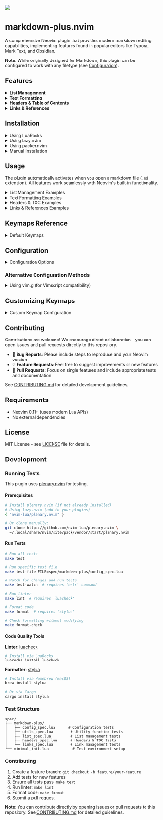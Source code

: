 <a href="https://dotfyle.com/plugins/yousefhadder/markdown-plus.nvim">
	<img src="https://dotfyle.com/plugins/yousefhadder/markdown-plus.nvim/shield?style=flat" />
</a>

# markdown-plus.nvim

A comprehensive Neovim plugin that provides modern markdown editing capabilities, implementing features found in popular editors like Typora, Mark Text, and Obsidian.

**Note:** While originally designed for Markdown, this plugin can be configured to work with any filetype (see [Configuration](#configuration)).

## Features

<details>
<summary><b>List Management</b></summary>

- **Auto-create next list item**: Press Enter to automatically continue lists
- **Normal mode list creation**: Use `o`/`O` in normal mode to create new list items
- **Smart list indentation**: Use Tab/Shift+Tab to indent/outdent list items
- **Auto-renumber ordered lists**: Automatically renumber when items are added/deleted
- **Smart backspace**: Remove list markers when backspacing on empty items
- **List breaking**: Press Enter twice on empty list items to break out of lists
- **Checkbox support**: Works with all list types (e.g., `- [ ]`, `1. [ ]`, `a. [x]`)
- **Multiple list types**: Supports unordered (`-`, `*`, `+`), ordered (`1.`, `2.`), letter-based (`a.`, `A.`), and parenthesized variants (`1)`, `a)`, `A)`)
- **Nested lists**: Full support for nested lists with proper renumbering

</details>

<details>
<summary><b>Text Formatting</b></summary>

- **Toggle bold**: `<leader>mb` to toggle `**bold**` formatting on selection or word
- **Toggle italic**: `<leader>mi` to toggle `*italic*` formatting on selection or word
- **Toggle strikethrough**: `<leader>ms` to toggle `~~strikethrough~~` formatting on selection or word
- **Toggle inline code**: `<leader>mc` to toggle `` `code` `` formatting on selection or word
- **Clear all formatting**: `<leader>mC` to remove all markdown formatting from selection or word
- **Smart word detection**: Works with words containing hyphens (`test-word`), dots (`file.name`), and underscores (`snake_case`)
- **Visual and normal mode**: All formatting commands work in both visual selection and normal mode (on current word)

</details>

<details>
<summary><b>Headers & Table of Contents</b></summary>

- **Header navigation**: Jump between headers with `]]` (next) and `[[` (previous)
- **Promote/demote headers**: Increase/decrease header importance with `<leader>h+` and `<leader>h-`
- **Set header level**: Quickly set header level 1-6 with `<leader>h1` through `<leader>h6`
- **Generate TOC**: Auto-generate table of contents with `<leader>ht` (uses HTML markers to prevent duplicates)
- **Update TOC**: Refresh existing TOC with `<leader>hu` after modifying headers
- **Follow TOC links**: Press `gd` on a TOC link to jump to that header
- **Smart TOC placement**: TOC appears right before first section (after introduction text)
- **Code block aware**: Headers inside code blocks are correctly ignored
- **GitHub-compatible slugs**: Anchor links work correctly on GitHub (handles `Q&A`, `C++`, etc.)

</details>

<details>
<summary><b>Links & References</b></summary>

- **Insert link**: `<leader>ml` to insert a new markdown link with text and URL
- **Convert selection to link**: Select text and `<leader>ml` to convert it to a link
- **Edit link**: `<leader>me` on a link to edit its text and URL
- **Open links**: Use `gx` (native Neovim) to open links in your browser
- **Auto-convert URL**: `<leader>ma` on a URL to convert it to a markdown link
- **Reference-style links**: Convert between inline `[text](url)` and reference `[text][ref]` styles
- **Convert to reference**: `<leader>mR` to convert inline link to reference-style
- **Convert to inline**: `<leader>mI` to convert reference link to inline
- **Smart URL detection**: Works with bare URLs and properly formatted links

</details>

## Installation

<details>
<summary>Using LuaRocks</summary>

```bash
# Install via LuaRocks
luarocks install markdown-plus.nvim

# Or install development version
luarocks install --server=https://luarocks.org/dev markdown-plus.nvim
```

Then add to your Neovim configuration:

```lua
-- No plugin manager needed, already installed via LuaRocks
require("markdown-plus").setup({
  -- Your configuration here
})
```

</details>

<details>
<summary>Using lazy.nvim</summary>

```lua
{
  "yousefhadder/markdown-plus.nvim",
  ft = "markdown",  -- Load on markdown files by default
  config = function()
    require("markdown-plus").setup({
      -- Configuration options (all optional)
      enabled = true,
      features = {
        list_management = true,  -- Enable list management features
        text_formatting = true,  -- Enable text formatting features
        headers_toc = true,      -- Enable headers and TOC features
        links = true,            -- Enable link management features
      },
      keymaps = {
        enabled = true,  -- Enable default keymaps
      },
      filetypes = { "markdown" },  -- Filetypes to enable the plugin for
    })
  end,
}
```

**Using with multiple filetypes:**

```lua
{
  "yousefhadder/markdown-plus.nvim",
  ft = { "markdown", "text", "txt" },  -- Load on multiple filetypes
  config = function()
    require("markdown-plus").setup({
      filetypes = { "markdown", "text", "txt" },  -- Enable for these filetypes
    })
  end,
}
```
</details>

<details>
<summary>Using packer.nvim</summary>

```lua
use {
  "yousefhadder/markdown-plus.nvim",
  ft = "markdown",
  config = function()
    require("markdown-plus").setup()
  end,
}
```
</details>

<details>
<summary>Manual Installation</summary>

1. Clone this repository to your Neovim configuration directory:
```bash
cd ~/.config/nvim
git clone https://github.com/yousefhadder/markdown-plus.nvim
```

1. Add to your `init.lua`:
```lua
require("markdown-plus").setup()
```
</details>

## Usage

The plugin automatically activates when you open a markdown file (`.md` extension). All features work seamlessly with Neovim's built-in functionality.

<details>
<summary>List Management Examples</summary>

### Auto-continue Lists
```markdown
- Type your first item and press Enter
- The next item is automatically created ⬅️ (cursor here)
```

### Checkbox Lists
```markdown
- [ ] Press Enter after this unchecked item
- [ ] Next checkbox item is created ⬅️ (cursor here)

1. [x]
2. [ ]
```

### Smart Indentation
```markdown
- Top level item
  - Press Tab to indent ⬅️ (cursor here)
    - Press Tab again for deeper nesting
  - Press Shift+Tab to outdent ⬅️ (cursor here)
```

### List Breaking
```markdown
- Type your item
-
  ⬆️ Press Enter on empty item, then Enter again to break out:

Regular paragraph text continues here.
```

### Smart Backspace
```markdown
- Type some text, then delete it all
- ⬅️ Press Backspace here to remove the bullet entirely
```

### Normal Mode List Creation
```markdown
- Position cursor on this list item
- Press 'o' to create next item ⬅️ (new item appears below)
- Press 'O' to create previous item ⬅️ (new item appears above)

1. Works with ordered lists too
2. Press 'o' to create item 3 below ⬅️
3. Press 'O' to create item between 2 and 3 ⬅️

a. Letter-based lists supported
b. Press 'o' for next letter ⬅️
c. Press 'O' for previous letter ⬅️

1) Parenthesized lists work too
2) Auto-increments correctly ⬅️
```
</details>

<details>
<summary>Text Formatting Examples</summary>

### Toggle Bold
```markdown
Position cursor on word and press <leader>mb:
text → **text**
**text** → text (toggle off)

Or select text in visual mode and press <leader>mb:
Select "this text" → **this text**
```

### Toggle Italic
```markdown
Position cursor on word and press <leader>mi:
text → *text*
*text* → text (toggle off)
```

### Toggle Strikethrough
```markdown
Position cursor on word and press <leader>ms:
text → ~~text~~
~~text~~ → text (toggle off)
```

### Toggle Inline Code
```markdown
Position cursor on word and press <leader>mc:
text → `text`
`text` → text (toggle off)
```

### Clear All Formatting
```markdown
Position cursor on formatted word and press <leader>mC:
**bold** *italic* `code` → bold italic code

Or select complex formatted text and press <leader>mC:
This **bold** and *italic* text → This bold and italic text
```

### Smart Word Detection
```markdown
Works with special characters in words:
test-with-hyphens → **test-with-hyphens** (entire word formatted)
file.name.here → *file.name.here* (entire word formatted)
snake_case_word → `snake_case_word` (entire word formatted)
```

### Visual Mode Selection
```markdown
Select any text in visual mode and format it:
1. Enter visual mode with 'v'
2. Select the text you want to format
3. Press <leader>mb (or mi, ms, mc, mC)
4. The entire selection will be formatted

Example: Select "multiple words here" → **multiple words here**
```
</details>

<details>
<summary>Headers & TOC Examples</summary>

### Header Navigation
```markdown
Use ]] and [[ to jump between headers quickly:
# Main Title       ← Press ]] to jump here
Content
## Section 1       ← Press ]] to jump here
Content
### Subsection    ← Press ]] to jump here
Content
Press [[ to jump backwards
```

### Promote/Demote Headers
```markdown
Position cursor on any header and adjust its level:
### Subsection    ← Press <leader>h+ → ## Subsection (promoted)
## Section        ← Press <leader>h- → ### Section (demoted)
```

### Convert to Header
```markdown
Position cursor on any line:
Regular text      ← Press <leader>h2 → ## Regular text
Already header    ← Press <leader>h4 → #### Already header
```

### Generate Table of Contents
```markdown
# My Document

Press <leader>ht to generate TOC:

<!-- TOC -->

## Table of Contents

- [Section 1](#section-1)
  - [Subsection 1.1](#subsection-1-1)
- [Section 2](#section-2)

<!-- /TOC -->

## Section 1
...
```

**Note:** The TOC is wrapped in HTML comment markers `<!-- TOC -->` and `<!-- /TOC -->`. This prevents duplicate TOCs from being created if you press `<leader>ht` again. To update an existing TOC, use `<leader>hu` instead.

### Update TOC
```markdown
After adding/removing/renaming headers:
1. Press <leader>hu to update the TOC
2. All links are regenerated automatically
3. The content between <!-- TOC --> and <!-- /TOC --> is replaced
```

### Follow TOC Links
```markdown
## Table of Contents

- [Getting Started](#getting-started)  ← Position cursor here
- [API & SDK](#api--sdk)
- [Q&A](#qa)

Press gd to jump directly to that header!

## Getting Started    ← You jump here instantly!
```

### TOC with Symbols (GitHub-Compatible)
```markdown
# API Documentation

## Q&A              → TOC link: [Q&A](#qa)
## API & SDK        → TOC link: [API & SDK](#api--sdk)
## C++ Examples     → TOC link: [C++ Examples](#c-examples)
## What's New?      → TOC link: [What's New?](#whats-new)

All links work correctly on GitHub! ✓
```

### Code Blocks Ignored
```markdown
# Document

## Real Section

\`\`\`bash
# This is NOT in the TOC
## Neither is this
\`\`\`

Press <leader>ht → Only "Real Section" appears in TOC ✓
```

</details>

<details>
<summary>Links & References Examples</summary>

### Insert New Link
```markdown
In normal mode, press <leader>ml:
1. You'll be prompted: "Link text: "
2. Enter the text (e.g., "GitHub")
3. You'll be prompted: "URL: "
4. Enter the URL (e.g., "https://github.com")
5. Result: [GitHub](https://github.com)
```

### Convert Selection to Link
```markdown
Select text in visual mode:
Visit my website  ← Select "my website" with visual mode

Press <leader>ml:
1. You'll be prompted: "URL: "
2. Enter URL (e.g., "https://example.com")
3. Result: Visit [my website](https://example.com)
```

### Edit Existing Link
```markdown
Position cursor anywhere on a link and press <leader>me:

[Old Text](https://old-url.com)  ← cursor here

Press <leader>me:
1. Link text: Old Text (edit or press Enter)
2. URL: https://old-url.com (edit or press Enter)

Result: [New Text](https://new-url.com)
```

### Open Link in Browser
```markdown
Use native Neovim functionality:
[Google](https://google.com)  ← Position cursor here
Press gx to open in browser

https://example.com  ← Works on bare URLs too
Press gx to open
```

### Convert URL to Link
```markdown
Position cursor on a URL and press <leader>ma:

Check out https://github.com/yousefhadder/markdown-plus.nvim

Press <leader>ma:
1. Link text (empty for URL): GitHub Plugin
2. Result: Check out [GitHub Plugin](https://github.com/yousefhadder/markdown-plus.nvim)

Or leave text empty to use URL as text:
Result: [https://github.com/yousefhadder/markdown-plus.nvim](https://github.com/yousefhadder/markdown-plus.nvim)
```

### Reference-Style Links
```markdown
Convert inline link to reference-style with <leader>mR:

[Documentation](https://docs.example.com)  ← cursor here

Press <leader>mR:
Result:
[Documentation][documentation]

... (at end of document)
[documentation]: https://docs.example.com

---

Convert reference link to inline with <leader>mI:

[My Link][myref]  ← cursor here

... (elsewhere in document)
[myref]: https://myref.com

Press <leader>mI:
Result: [My Link](https://myref.com)
```

### Reuse Existing References
```markdown
When converting links with the same text and URL to reference-style,
the reference is reused:

Check out [GitHub](https://github.com) for code.
Visit [GitHub](https://github.com) to see projects.

Press <leader>mR on both:
Result:
Check out [GitHub][github] for code.
Visit [GitHub][github] to see projects.

[github]: https://github.com  ← Only one definition

---

Links with different text create separate references even with same URL:

[dotfiles](https://github.com/yousefhadder/dotfiles)
[My Dotfiles](https://github.com/yousefhadder/dotfiles)

Press <leader>mR on both:
Result:
[dotfiles][dotfiles]
[My Dotfiles][my-dotfiles]

[dotfiles]: https://github.com/yousefhadder/dotfiles
[my-dotfiles]: https://github.com/yousefhadder/dotfiles
```

</details>

## Keymaps Reference

<details>
<summary>Default Keymaps</summary>

### List Management (Insert Mode)
| Keymap | Mode | Description |
|--------|------|-------------|
| `<CR>` | Insert | Auto-continue lists or break out of lists |
| `<Tab>` | Insert | Indent list item |
| `<S-Tab>` | Insert | Outdent list item |
| `<BS>` | Insert | Smart backspace (removes empty list markers) |

### List Management (Normal Mode)
| Keymap | Mode | Description |
|--------|------|-------------|
| `o` | Normal | Create next list item |
| `O` | Normal | Create previous list item |
| `<leader>mr` | Normal | Manual renumber ordered lists |
| `<leader>md` | Normal | Debug list groups (development) |

### Text Formatting (Normal & Visual Mode)
| Keymap | Mode | Description |
|--------|------|-------------|
| `<leader>mb` | Normal/Visual | Toggle **bold** formatting |
| `<leader>mi` | Normal/Visual | Toggle *italic* formatting |
| `<leader>ms` | Normal/Visual | Toggle ~~strikethrough~~ formatting |
| `<leader>mc` | Normal/Visual | Toggle `` `code` `` formatting |
| `<leader>mC` | Normal/Visual | Clear all formatting |

### Headers & TOC (Normal Mode)
| Keymap | Mode | Description |
|--------|------|-------------|
| `]]` | Normal | Jump to next header |
| `[[` | Normal | Jump to previous header |
| `<leader>h+` | Normal | Promote header (increase importance) |
| `<leader>h-` | Normal | Demote header (decrease importance) |
| `<leader>h1` | Normal | Set/convert to H1 |
| `<leader>h2` | Normal | Set/convert to H2 |
| `<leader>h3` | Normal | Set/convert to H3 |
| `<leader>h4` | Normal | Set/convert to H4 |
| `<leader>h5` | Normal | Set/convert to H5 |
| `<leader>h6` | Normal | Set/convert to H6 |
| `<leader>ht` | Normal | Generate table of contents |
| `<leader>hu` | Normal | Update existing table of contents |
| `gd` | Normal | Follow TOC link (jump to header) |

### Links & References (Normal & Visual Mode)
| Keymap | Mode | Description |
|--------|------|-------------|
| `<leader>ml` | Normal | Insert new markdown link |
| `<leader>ml` | Visual | Convert selection to link |
| `<leader>me` | Normal | Edit link under cursor |
| `<leader>ma` | Normal | Convert URL to markdown link |
| `<leader>mR` | Normal | Convert to reference-style link |
| `<leader>mI` | Normal | Convert to inline link |
| `gx` | Normal | Open link in browser (native Neovim) |

**Note**: In normal mode, these commands operate on the word under cursor. In visual mode, they operate on the selected text.

</details>

## Configuration

<details>
<summary>Configuration Options</summary>

```lua
require("markdown-plus").setup({
  -- Global enable/disable
  enabled = true,

  -- Feature toggles
  features = {
    list_management = true,    -- List management features
    text_formatting = true,    -- Text formatting features
    headers_toc = true,        -- Headers and TOC features
    links = true,              -- Link management and references
  },

  -- Keymap configuration
  keymaps = {
    enabled = true,  -- Set to false to disable all default keymaps
  },

  -- Filetypes configuration
  -- Specifies which filetypes will enable the plugin features
  -- Default: { "markdown" }
  filetypes = { "markdown" },
})
```

### Using with Multiple Filetypes

The plugin can be enabled for any filetype, not just markdown. This is useful for:
- Plain text files (`.txt`, `.text`)
- Note-taking formats (`.note`, `.org`)
- Documentation files
- Any text-based format where you want markdown-style formatting

**Example: Enable for markdown and plain text files**
```lua
require("markdown-plus").setup({
  filetypes = { "markdown", "text", "txt" },
})
```

**Example: Enable for custom note-taking setup**
```lua
require("markdown-plus").setup({
  filetypes = { "markdown", "note", "org", "wiki" },
})
```

**Important:** Make sure your plugin manager also loads the plugin for these filetypes:
```lua
-- For lazy.nvim
{
  "yousefhadder/markdown-plus.nvim",
  ft = { "markdown", "text", "txt" },  -- Match your filetypes config
  config = function()
    require("markdown-plus").setup({
      filetypes = { "markdown", "text", "txt" },
    })
  end,
}
```

</details>

### Alternative Configuration Methods

<details>
<summary>Using vim.g (for Vimscript compatibility)</summary>

If you prefer not to call `setup()` or need Vimscript compatibility, you can configure the plugin using `vim.g.markdown_plus`:

#### Using a Table (Lua)

```lua
-- Set before the plugin loads (e.g., in init.lua)
vim.g.markdown_plus = {
  enabled = true,
  features = {
    list_management = true,
    text_formatting = true,
  },
  keymaps = {
    enabled = false,  -- Disable default keymaps
  },
  filetypes = { "markdown", "text" },
}

-- No need to call setup() if you only use vim.g
-- The plugin will automatically use vim.g configuration
```

#### Using a Table (Vimscript)

```vim
" Set before the plugin loads (e.g., in init.vim)
let g:markdown_plus = #{
  \ enabled: v:true,
  \ features: #{
  \   list_management: v:true,
  \   text_formatting: v:false
  \ },
  \ keymaps: #{
  \   enabled: v:true
  \ },
  \ filetypes: ['markdown', 'text']
  \ }
```

#### Using a Function (Dynamic Configuration)

For dynamic configuration based on runtime conditions:

```lua
vim.g.markdown_plus = function()
  return {
    enabled = vim.fn.has("nvim-0.10") == 1,  -- Only enable on Neovim 0.10+
    features = {
      list_management = true,
      text_formatting = not vim.g.vscode,  -- Disable in VSCode
    },
  }
end
```

#### Configuration Priority

When both `vim.g.markdown_plus` and `setup()` are used, they are merged with the following priority:

1. **Lowest**: Default configuration
2. **Middle**: `vim.g.markdown_plus` configuration
3. **Highest**: `setup(opts)` parameter

Example:
```lua
-- This vim.g config sets list_management = false
vim.g.markdown_plus = {
  features = {
    list_management = false,
  },
}

-- But setup() overrides it to true
require("markdown-plus").setup({
  features = {
    list_management = true,  -- Takes precedence over vim.g
  },
})

-- Result: list_management will be true
```

This allows you to:
- Set global defaults with `vim.g`
- Override specific settings with `setup()` for certain filetypes or conditions
- Mix both methods for maximum flexibility

</details>

## Customizing Keymaps

<details>
<summary>Custom Keymap Configuration</summary>

markdown-plus.nvim provides `<Plug>` mappings for all features, allowing you to customize keybindings to your preference.

### Disabling Default Keymaps

To disable all default keymaps and define your own:

```lua
require("markdown-plus").setup({
  keymaps = {
    enabled = false,  -- Disable all default keymaps
  },
})
```

### Using <Plug> Mappings

You can create custom keymaps using the provided `<Plug>` mappings. Add these to your Neovim configuration (after the plugin loads):

#### Text Formatting

```lua
-- Normal mode
vim.keymap.set("n", "<C-b>", "<Plug>(MarkdownPlusBold)")
vim.keymap.set("n", "<C-i>", "<Plug>(MarkdownPlusItalic)")
vim.keymap.set("n", "<C-s>", "<Plug>(MarkdownPlusStrikethrough)")
vim.keymap.set("n", "<C-k>", "<Plug>(MarkdownPlusCode)")
vim.keymap.set("n", "<C-x>", "<Plug>(MarkdownPlusClearFormatting)")

-- Visual mode
vim.keymap.set("x", "<C-b>", "<Plug>(MarkdownPlusBold)")
vim.keymap.set("x", "<C-i>", "<Plug>(MarkdownPlusItalic)")
vim.keymap.set("x", "<C-s>", "<Plug>(MarkdownPlusStrikethrough)")
vim.keymap.set("x", "<C-k>", "<Plug>(MarkdownPlusCode)")
vim.keymap.set("x", "<C-x>", "<Plug>(MarkdownPlusClearFormatting)")
```

#### Headers & TOC

```lua
vim.keymap.set("n", "gn", "<Plug>(MarkdownPlusNextHeader)")
vim.keymap.set("n", "gp", "<Plug>(MarkdownPlusPrevHeader)")
vim.keymap.set("n", "<leader>h=", "<Plug>(MarkdownPlusPromoteHeader)")
vim.keymap.set("n", "<leader>h-", "<Plug>(MarkdownPlusDemoteHeader)")
vim.keymap.set("n", "<leader>ht", "<Plug>(MarkdownPlusGenerateTOC)")
vim.keymap.set("n", "<leader>hu", "<Plug>(MarkdownPlusUpdateTOC)")
vim.keymap.set("n", "<CR>", "<Plug>(MarkdownPlusFollowLink)")  -- Follow TOC link

-- Header levels (H1-H6)
for i = 1, 6 do
  vim.keymap.set("n", "<leader>" .. i, "<Plug>(MarkdownPlusHeader" .. i .. ")")
end
```

#### Links

```lua
vim.keymap.set("n", "<leader>li", "<Plug>(MarkdownPlusInsertLink)")
vim.keymap.set("v", "<leader>li", "<Plug>(MarkdownPlusSelectionToLink)")
vim.keymap.set("n", "<leader>le", "<Plug>(MarkdownPlusEditLink)")
vim.keymap.set("n", "<leader>lr", "<Plug>(MarkdownPlusConvertToReference)")
vim.keymap.set("n", "<leader>ln", "<Plug>(MarkdownPlusConvertToInline)")
vim.keymap.set("n", "<leader>la", "<Plug>(MarkdownPlusAutoLinkURL)")
```

#### List Management

```lua
-- Insert mode
vim.keymap.set("i", "<C-CR>", "<Plug>(MarkdownPlusListEnter)")
vim.keymap.set("i", "<C-]>", "<Plug>(MarkdownPlusListIndent)")
vim.keymap.set("i", "<C-[>", "<Plug>(MarkdownPlusListOutdent)")
vim.keymap.set("i", "<C-h>", "<Plug>(MarkdownPlusListBackspace)")

-- Normal mode
vim.keymap.set("n", "<leader>lr", "<Plug>(MarkdownPlusRenumberLists)")
vim.keymap.set("n", "<leader>ld", "<Plug>(MarkdownPlusDebugLists)")
vim.keymap.set("n", "o", "<Plug>(MarkdownPlusNewListItemBelow)")
vim.keymap.set("n", "O", "<Plug>(MarkdownPlusNewListItemAbove)")
```

### Available <Plug> Mappings

#### Text Formatting
- `<Plug>(MarkdownPlusBold)` - Toggle bold (n, x)
- `<Plug>(MarkdownPlusItalic)` - Toggle italic (n, x)
- `<Plug>(MarkdownPlusStrikethrough)` - Toggle strikethrough (n, x)
- `<Plug>(MarkdownPlusCode)` - Toggle inline code (n, x)
- `<Plug>(MarkdownPlusClearFormatting)` - Clear all formatting (n, x)

#### Headers & TOC
- `<Plug>(MarkdownPlusNextHeader)` - Jump to next header (n)
- `<Plug>(MarkdownPlusPrevHeader)` - Jump to previous header (n)
- `<Plug>(MarkdownPlusPromoteHeader)` - Promote header (n)
- `<Plug>(MarkdownPlusDemoteHeader)` - Demote header (n)
- `<Plug>(MarkdownPlusGenerateTOC)` - Generate TOC (n)
- `<Plug>(MarkdownPlusUpdateTOC)` - Update TOC (n)
- `<Plug>(MarkdownPlusFollowLink)` - Follow TOC link (n)
- `<Plug>(MarkdownPlusHeader1)` through `<Plug>(MarkdownPlusHeader6)` - Set header level (n)

#### Links
- `<Plug>(MarkdownPlusInsertLink)` - Insert new link (n)
- `<Plug>(MarkdownPlusSelectionToLink)` - Convert selection to link (v)
- `<Plug>(MarkdownPlusEditLink)` - Edit link under cursor (n)
- `<Plug>(MarkdownPlusConvertToReference)` - Convert to reference-style (n)
- `<Plug>(MarkdownPlusConvertToInline)` - Convert to inline link (n)
- `<Plug>(MarkdownPlusAutoLinkURL)` - Auto-convert URL to link (n)

#### List Management
- `<Plug>(MarkdownPlusListEnter)` - Auto-continue list (i)
- `<Plug>(MarkdownPlusListIndent)` - Indent list item (i)
- `<Plug>(MarkdownPlusListOutdent)` - Outdent list item (i)
- `<Plug>(MarkdownPlusListBackspace)` - Smart backspace (i)
- `<Plug>(MarkdownPlusRenumberLists)` - Renumber lists (n)
- `<Plug>(MarkdownPlusDebugLists)` - Debug list groups (n)
- `<Plug>(MarkdownPlusNewListItemBelow)` - New item below (n)
- `<Plug>(MarkdownPlusNewListItemAbove)` - New item above (n)

### Mixing Default and Custom Keymaps

You can keep the default keymaps enabled and override specific ones:

```lua
require("markdown-plus").setup({
  keymaps = {
    enabled = true,  -- Keep defaults
  },
})

-- Override only specific keymaps in your config
vim.keymap.set("n", "<C-b>", "<Plug>(MarkdownPlusBold)", { buffer = false })  -- Global override
```

Note: The plugin uses `hasmapto()` to check if a `<Plug>` mapping is already mapped before setting defaults, so your custom mappings will take precedence.

</details>

## Contributing

Contributions are welcome! We encourage direct collaboration - you can open issues and pull requests directly to this repository.

- 🐛 **Bug Reports**: Please include steps to reproduce and your Neovim version
- 💡 **Feature Requests**: Feel free to suggest improvements or new features
- 🔧 **Pull Requests**: Focus on single features and include appropriate tests and documentation

See [CONTRIBUTING.md](./CONTRIBUTING.md) for detailed development guidelines.

## Requirements

- Neovim 0.11+ (uses modern Lua APIs)
- No external dependencies

## License

MIT License - see [LICENSE](./LICENSE) file for details.


## Development

### Running Tests

This plugin uses [plenary.nvim](https://github.com/nvim-lua/plenary.nvim) for testing.

#### Prerequisites

```bash
# Install plenary.nvim (if not already installed)
# Using lazy.nvim (add to your plugins):
{ "nvim-lua/plenary.nvim" }

# Or clone manually:
git clone https://github.com/nvim-lua/plenary.nvim \
  ~/.local/share/nvim/site/pack/vendor/start/plenary.nvim
```

#### Run Tests

```bash
# Run all tests
make test

# Run specific test file
make test-file FILE=spec/markdown-plus/config_spec.lua

# Watch for changes and run tests
make test-watch  # requires 'entr' command

# Run linter
make lint  # requires 'luacheck'

# Format code
make format  # requires 'stylua'

# Check formatting without modifying
make format-check
```

#### Code Quality Tools

**Linter**: [luacheck](https://github.com/mpeterv/luacheck)
```bash
# Install via LuaRocks
luarocks install luacheck
```

**Formatter**: [stylua](https://github.com/JohnnyMorganz/StyLua)
```bash
# Install via Homebrew (macOS)
brew install stylua

# Or via Cargo
cargo install stylua
```

### Test Structure

```
spec/
├── markdown-plus/
│   ├── config_spec.lua      # Configuration tests
│   ├── utils_spec.lua        # Utility function tests
│   ├── list_spec.lua         # List management tests
│   ├── headers_spec.lua      # Headers & TOC tests
│   └── links_spec.lua        # Link management tests
└── minimal_init.lua           # Test environment setup
```

### Contributing

1. Create a feature branch: `git checkout -b feature/your-feature`
2. Add tests for new features
3. Ensure all tests pass: `make test`
4. Run linter: `make lint`
5. Format code: `make format`
6. Submit a pull request

**Note**: You can contribute directly by opening issues or pull requests to this repository. See [CONTRIBUTING.md](./CONTRIBUTING.md) for detailed guidelines.

